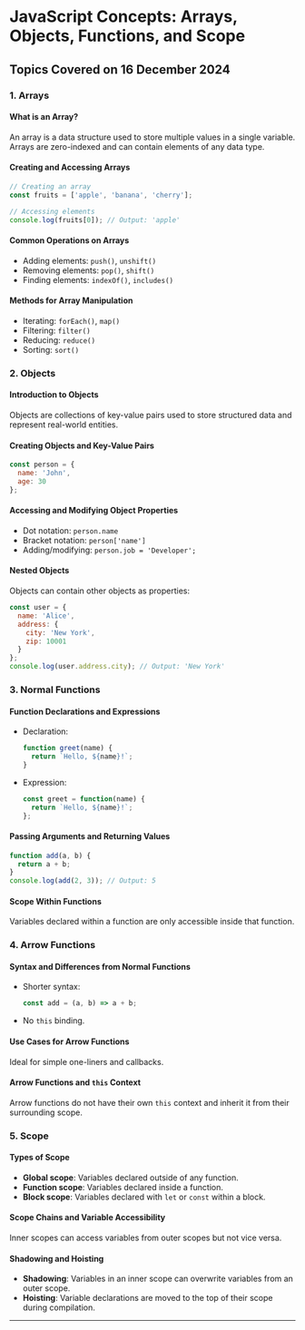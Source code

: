 # JavaScript Concepts: Arrays, Objects, Functions, and Scope

## Topics Covered on 16 December 2024

### 1. Arrays
#### What is an Array?
An array is a data structure used to store multiple values in a single variable. Arrays are zero-indexed and can contain elements of any data type.

#### Creating and Accessing Arrays
```javascript
// Creating an array
const fruits = ['apple', 'banana', 'cherry'];

// Accessing elements
console.log(fruits[0]); // Output: 'apple'
```

#### Common Operations on Arrays
- Adding elements: `push()`, `unshift()`
- Removing elements: `pop()`, `shift()`
- Finding elements: `indexOf()`, `includes()`

#### Methods for Array Manipulation
- Iterating: `forEach()`, `map()`
- Filtering: `filter()`
- Reducing: `reduce()`
- Sorting: `sort()`

### 2. Objects
#### Introduction to Objects
Objects are collections of key-value pairs used to store structured data and represent real-world entities.

#### Creating Objects and Key-Value Pairs
```javascript
const person = {
  name: 'John',
  age: 30
};
```

#### Accessing and Modifying Object Properties
- Dot notation: `person.name`
- Bracket notation: `person['name']`
- Adding/modifying: `person.job = 'Developer';`

#### Nested Objects
Objects can contain other objects as properties:
```javascript
const user = {
  name: 'Alice',
  address: {
    city: 'New York',
    zip: 10001
  }
};
console.log(user.address.city); // Output: 'New York'
```

### 3. Normal Functions
#### Function Declarations and Expressions
- Declaration:
  ```javascript
  function greet(name) {
    return `Hello, ${name}!`;
  }
  ```
- Expression:
  ```javascript
  const greet = function(name) {
    return `Hello, ${name}!`;
  };
  ```

#### Passing Arguments and Returning Values
```javascript
function add(a, b) {
  return a + b;
}
console.log(add(2, 3)); // Output: 5
```

#### Scope Within Functions
Variables declared within a function are only accessible inside that function.

### 4. Arrow Functions
#### Syntax and Differences from Normal Functions
- Shorter syntax:
  ```javascript
  const add = (a, b) => a + b;
  ```
- No `this` binding.

#### Use Cases for Arrow Functions
Ideal for simple one-liners and callbacks.

#### Arrow Functions and `this` Context
Arrow functions do not have their own `this` context and inherit it from their surrounding scope.

### 5. Scope
#### Types of Scope
- **Global scope**: Variables declared outside of any function.
- **Function scope**: Variables declared inside a function.
- **Block scope**: Variables declared with `let` or `const` within a block.

#### Scope Chains and Variable Accessibility
Inner scopes can access variables from outer scopes but not vice versa.

#### Shadowing and Hoisting
- **Shadowing**: Variables in an inner scope can overwrite variables from an outer scope.
- **Hoisting**: Variable declarations are moved to the top of their scope during compilation.

---



